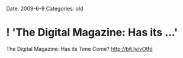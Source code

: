 Date: 2009-6-9
Categories: old

# ! 'The Digital Magazine: Has its ...'

The Digital Magazine: Has its Time Come? <a href="http://bit.ly/vOtfd" rel="nofollow">http://bit.ly/vOtfd</a>
